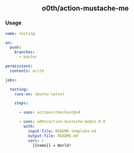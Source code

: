 <h2 align="center">
o0th/action-mustache-me
</h2>

### Usage

```yaml
name: testing

on:
  push:
    branches:
      - master 

permissions:
  contents: write

jobs:

  testing:
    runs-on: ubuntu-latest

    steps:

      - uses: actions/checkout@v4

      - uses: o0th/action-mustache-me@v1.0.0
        with:
          input-file: README.template.md
          output-file: README.md
          vars: |
            {{name}} = World!
```

